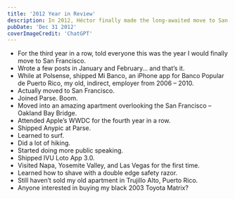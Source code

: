 ```yaml
---
title: '2012 Year in Review'
description: In 2012, Héctor finally made the long-awaited move to San Francisco.
pubDate: 'Dec 31 2012'
coverImageCredit: 'ChatGPT'
---
```


- For the third year in a row, told everyone this was the year I would finally move to San Francisco.
- Wrote a few posts in January and February… and that’s it.
- While at Polsense, shipped Mi Banco, an iPhone app for Banco Popular de Puerto Rico, my old, indirect, employer from 2006 – 2010.
- Actually moved to San Francisco.
- Joined Parse. Boom.
- Moved into an amazing apartment overlooking the San Francisco – Oakland Bay Bridge.
- Attended Apple’s WWDC for the fourth year in a row.
- Shipped Anypic at Parse.
- Learned to surf.
- Did a lot of hiking.
- Started doing more public speaking.
- Shipped IVU Loto App 3.0.
- Visited Napa, Yosemite Valley, and Las Vegas for the first time.
- Learned how to shave with a double edge safety razor.
- Still haven’t sold my old apartment in Trujillo Alto, Puerto Rico.
- Anyone interested in buying my black 2003 Toyota Matrix?

